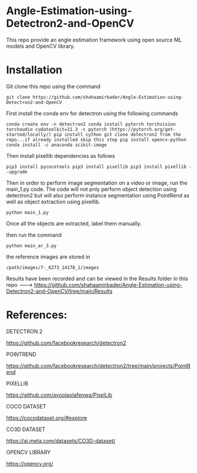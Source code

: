 # Angle-Estimation-using-Detectron2-and-OpenCV

This repo provide an angle estimation framework using open source ML models and OpenCV library. 

# Installation

Git clone this repo using the command

`
git clone https://github.com/shahaamirbader/Angle-Estimation-using-Detectron2-and-OpenCV
`

First install the conda env for detectron using the following commands

`
conda create env -n detectron2
conda install pytorch torchvision torchaudio cudatoolkit=11.3 -c pytorch (https://pytorch.org/get-started/locally/)
pip install cython
git clone detectron2 from the repo...if already installed skip this step
pip install opencv-python
conda install -c anaconda scikit-image
`

Then install pixellib dependencies as follows

`
pip3 install pycocotools
pip3 install pixellib
pip3 install pixellib --upgrade
`

Then in order to perform image segmentation on a video or image, run the main_1.py code. The code will not pnly perform
object detection using detectron2 but will also perform instance segmentation using PointRend as well as object extraction using pixellib.

`
python main_1.py
`

Once all the objects are extracted, label them manually.


then run the command

`
python main_ar_3.py
`

the reference images are stored in

`
/path/images/7-_6273_14178_1/images
`

Results have been recorded and can be viewed in the Results folder in this repo ---> https://github.com/shahaamirbader/Angle-Estimation-using-Detectron2-and-OpenCV/tree/main/Results


# References:

DETECTRON 2 

https://github.com/facebookresearch/detectron2

POINTREND

https://github.com/facebookresearch/detectron2/tree/main/projects/PointRend

PIXELLIB

https://github.com/ayoolaolafenwa/PixelLib

COCO DATASET

https://cocodataset.org/#explore

CO3D DATASET

https://ai.meta.com/datasets/CO3D-dataset/

OPENCV LIBRARY 

https://opencv.org/
